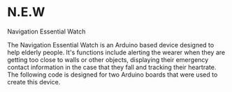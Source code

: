 # N.E.W
Navigation Essential Watch


The Navigation Essential Watch is an Arduino based device designed to help elderly people. It's functions include alerting the wearer when they are getting too close to walls or other objects, displaying their emergency contact information in the case that they fall and tracking their heartrate. The following code is designed for two Arduino boards that were used to create this device.
